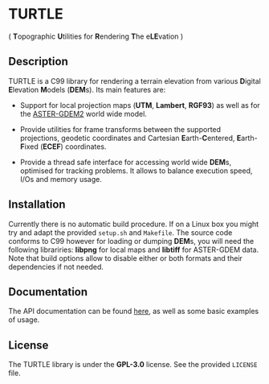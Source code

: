 # TURTLE
( **T**opographic **U**tilities for **R**endering **T**he e**LE**vation )

## Description

TURTLE is a C99 library for rendering a terrain elevation from various
**D**igital **E**levation **M**odels (**DEM**s). Its main features are:

* Support for local projection maps (**UTM**, **Lambert**, **RGF93**) as well
as for the [ASTER-GDEM2](https://asterweb.jpl.nasa.gov/gdem.asp) world wide
model.

* Provide utilities for frame transforms between the supported projections,
geodetic coordinates and Cartesian **E**arth-**C**entered, **E**arth-**F**ixed (**ECEF**) coordinates.

* Provide a thread safe interface for accessing world wide **DEM**s,
optimised for tracking problems. It allows to balance execution speed, I/Os and
memory usage.

## Installation

Currently there is no automatic build procedure. If on a Linux box you might
try and adapt the provided `setup.sh` and `Makefile`. The source code conforms
to C99 however for loading or dumping **DEM**s, you will need the following librariries:
**libpng** for local maps and **libtiff** for ASTER-GDEM data. Note that build options
allow to disable either or both formats and their dependencies if not needed.

## Documentation

The API documentation can be found [here](https://niess.github.io/turtle/docs/index.html#HEAD), as well as some basic examples of usage.

## License
The TURTLE library is  under the **GPL-3.0** license. See the provided `LICENSE` file.
